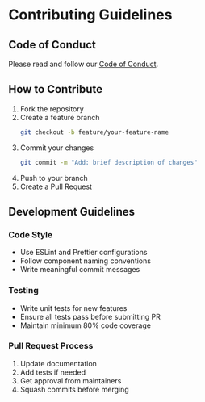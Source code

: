 # Contributing Guidelines

## Code of Conduct

Please read and follow our [Code of Conduct](CODE_OF_CONDUCT.md).

## How to Contribute

1. Fork the repository
2. Create a feature branch
   ```bash
   git checkout -b feature/your-feature-name
   ```
3. Commit your changes
   ```bash
   git commit -m "Add: brief description of changes"
   ```
4. Push to your branch
5. Create a Pull Request

## Development Guidelines

### Code Style

- Use ESLint and Prettier configurations
- Follow component naming conventions
- Write meaningful commit messages

### Testing

- Write unit tests for new features
- Ensure all tests pass before submitting PR
- Maintain minimum 80% code coverage

### Pull Request Process

1. Update documentation
2. Add tests if needed
3. Get approval from maintainers
4. Squash commits before merging

